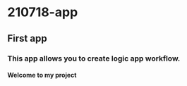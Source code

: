 # 210718-app

## First app

### This app allows you to create logic app workflow.

#### Welcome to my project